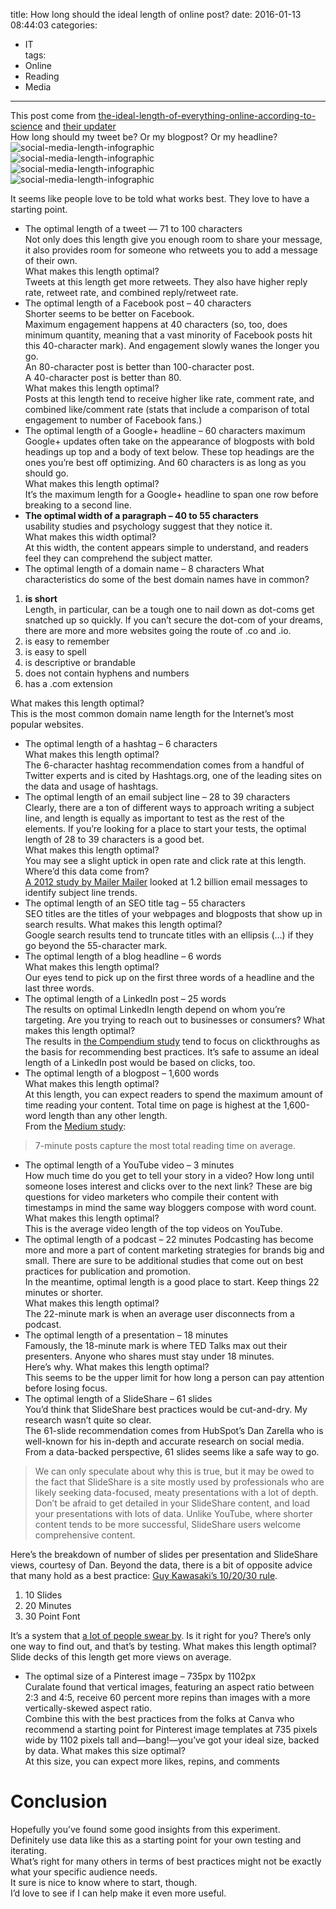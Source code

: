 title: How long should the ideal length of online post?
date: 2016-01-13 08:44:03
categories: 
- IT    
tags: 
- Online
- Reading
- Media
---
This post come from [the-ideal-length-of-everything-online-according-to-science](https://blog.bufferapp.com/the-ideal-length-of-everything-online-according-to-science)
and [their updater](https://blog.bufferapp.com/optimal-length-social-media)   
How long should my tweet be? Or my blogpost? Or my headline?  
![social-media-length-infographic](https://raw.githubusercontent.com/geoxing/photos/master/social-media-length-infographic1.jpg)  
![social-media-length-infographic](https://raw.githubusercontent.com/geoxing/photos/master/social-media-length-infographic2.png)  
![social-media-length-infographic](https://raw.githubusercontent.com/geoxing/photos/master/social-media-length-infographic3.png)  
![social-media-length-infographic](https://raw.githubusercontent.com/geoxing/photos/master/social-media-length-infographic4.png)  

It seems like people love to be told what works best. They love to have a starting point.  
+ The optimal length of a tweet — 71 to 100 characters  
Not only does this length give you enough room to share your message, it also provides room for someone who retweets you to add a message of their own.  
What makes this length optimal?  
Tweets at this length get more retweets. They also have higher reply rate, retweet rate, and combined reply/retweet rate.
+ The optimal length of a Facebook post – 40 characters  
Shorter seems to be better on Facebook.  
Maximum engagement happens at 40 characters (so, too, does minimum quantity, meaning that a vast minority of Facebook posts hit this 40-character mark). And engagement slowly wanes the longer you go.  
An 80-character post is better than 100-character post.  
A 40-character post is better than 80.  
What makes this length optimal?  
Posts at this length tend to receive higher like rate, comment rate, and combined like/comment rate (stats that include a comparison of total engagement to number of Facebook fans.)
+ The optimal length of a Google+ headline – 60 characters maximum  
Google+ updates often take on the appearance of blogposts with bold headings up top and a body of text below. These top headings are the ones you’re best off optimizing. And 60 characters is as long as you should go.  
What makes this length optimal?  
It’s the maximum length for a Google+ headline to span one row before breaking to a second line.
+ **The optimal width of a paragraph – 40 to 55 characters**  
usability studies and psychology suggest that they notice it.  
What makes this width optimal?  
At this width, the content appears simple to understand, and readers feel they can comprehend the subject matter.  
+ The optimal length of a domain name – 8 characters
What characteristics do some of the best domain names have in common?
 1. **is short**  
 Length, in particular, can be a tough one to nail down as dot-coms get snatched up so quickly. If you can’t secure the dot-com of your dreams, there are more and more websites going the route of .co and .io.
 2. is easy to remember
 3. is easy to spell
 4. is descriptive or brandable
 5. does not contain hyphens and numbers
 6. has a .com extension  
 
 What makes this length optimal?  
This is the most common domain name length for the Internet’s most popular websites.
+ The optimal length of a hashtag – 6 characters  
What makes this length optimal?  
The 6-character hashtag recommendation comes from a handful of Twitter experts and is cited by Hashtags.org, one of the leading sites on the data and usage of hashtags.
+ The optimal length of an email subject line – 28 to 39 characters  
Clearly, there are a ton of different ways to approach writing a subject line, and length is equally as important to test as the rest of the elements. If you’re looking for a place to start your tests, the optimal length of 28 to 39 characters is a good bet.  
What makes this length optimal?  
You may see a slight uptick in open rate and click rate at this length.  
Where’d this data come from?   
[A 2012 study by Mailer Mailer](http://www.mailermailer.com/resources/metrics/2012/subject-lines.rwp) looked at 1.2 billion email messages to identify subject line trends.
+ The optimal length of an SEO title tag – 55 characters  
SEO titles are the titles of your webpages and blogposts that show up in search results.
What makes this length optimal?  
Google search results tend to truncate titles with an ellipsis (…) if they go beyond the 55-character mark.
+ The optimal length of a blog headline – 6 words  
What makes this length optimal?  
Our eyes tend to pick up on the first three words of a headline and the last three words.
+ The optimal length of a LinkedIn post – 25 words  
The results on optimal LinkedIn length depend on whom you’re targeting. Are you trying to reach out to businesses or consumers?
What makes this length optimal?  
The results in [the Compendium study](http://jennlisak.com/what-works-for-social-sharing-infographic/) tend to focus on clickthroughs as the basis for recommending best practices. It’s safe to assume an ideal length of a LinkedIn post would be based on clicks, too.  
+ The optimal length of a blogpost – 1,600 words  
What makes this length optimal?  
At this length, you can expect readers to spend the maximum amount of time reading your content. Total time on page is highest at the 1,600-word length than any other length.  
From the [Medium study](https://medium.com/data-lab/the-optimal-post-is-7-minutes-74b9f41509b):
> 7-minute posts capture the most total reading time on average.

+ The optimal length of a YouTube video – 3 minutes  
How much time do you get to tell your story in a video? How long until someone loses interest and clicks over to the next link? These are big questions for video marketers who compile their content with timestamps in mind the same way bloggers compose with word count.
What makes this length optimal?  
This is the average video length of the top videos on YouTube.
+ The optimal length of a podcast – 22 minutes
Podcasting has become more and more a part of content marketing strategies for brands big and small. There are sure to be additional studies that come out on best practices for publication and promotion.  
In the meantime, optimal length is a good place to start. Keep things 22 minutes or shorter.  
What makes this length optimal?  
The 22-minute mark is when an average user disconnects from a podcast.
+ The optimal length of a presentation – 18 minutes  
Famously, the 18-minute mark is where TED Talks max out their presenters. Anyone who shares must stay under 18 minutes.  
Here’s why.
What makes this length optimal?  
This seems to be the upper limit for how long a person can pay attention before losing focus.  
+ The optimal length of a SlideShare – 61 slides  
You’d think that SlideShare best practices would be cut-and-dry. My research wasn’t quite so clear.  
The 61-slide recommendation comes from HubSpot’s Dan Zarella who is well-known for his in-depth and accurate research on social media. From a data-backed perspective, 61 slides seems like a safe way to go.  
>We can only speculate about why this is true, but it may be owed to the fact that SlideShare is a site mostly used by professionals who are likely seeking data-focused, meaty presentations with a lot of depth. Don’t be afraid to get detailed in your SlideShare content, and load your presentations with lots of data. Unlike YouTube, where shorter content tends to be more successful, SlideShare users welcome comprehensive content.

 Here’s the breakdown of number of slides per presentation and SlideShare views, courtesy of Dan.
 Beyond the data, there is a bit of opposite advice that many hold as a best practice: [Guy Kawasaki’s 10/20/30 rule](http://blog.guykawasaki.com/2005/12/the_102030_rule.html).
 1. 10 Slides
 2. 20 Minutes
 3. 30 Point Font  
 
 It’s a system that [a lot of people swear by](http://blog.slideshare.net/2014/06/09/guy-kawasakis-10-20-30-rule-for-presentations/). Is it right for you? There’s only one way to find out, and that’s by testing.
 What makes this length optimal?  
 Slide decks of this length get more views on average.  
 
+ The optimal size of a Pinterest image – 735px by 1102px  
Curalate found that vertical images, featuring an aspect ratio between 2:3 and 4:5, receive 60 percent more repins than images with a more vertically-skewed aspect ratio.  
Combine this with the best practices from the folks at Canva who recommend a starting point for Pinterest image templates at 735 pixels wide by 1102 pixels tall and—bang!—you’ve got your ideal size, backed by data.
What makes this size optimal?  
At this size, you can expect more likes, repins, and comments  
# Conclusion
Hopefully you’ve found some good  insights from this experiment.  
Definitely use data like this as a starting point for your own testing and iterating.  
What’s right for many others in terms of best practices might not be exactly what your specific audience needs.  
It sure is nice to know where to start, though.  
I’d love to see if I can help make it even more useful.
 